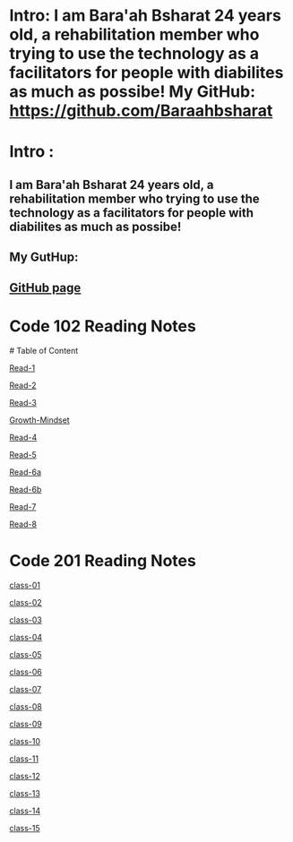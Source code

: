 
 
 Intro: I am Bara'ah Bsharat 24 years old, a rehabilitation member who trying to use the technology as a facilitators for people with diabilites as much as possibe!
My GitHub: https://github.com/Baraahbsharat
=======

# Intro : 
## I am Bara'ah Bsharat 24 years old, a rehabilitation member who trying to use the technology as a facilitators for people with diabilites as much as possibe!
## My GutHup: 
##  [GitHub page](https://github.com/Baraahbsharat)
<h1> Code 102 Reading Notes </h1>
# Table of Content 


[Read-1](https://baraahbsharat.github.io/reading-notes/Read1)

[Read-2](https://baraahbsharat.github.io/reading-notes/Read2)

[Read-3](https://baraahbsharat.github.io/reading-notes/Read3)

[Growth-Mindset](https://baraahbsharat.github.io/reading-notes/Extra)

[Read-4](https://baraahbsharat.github.io/reading-notes/Read4.md)

[Read-5](https://baraahbsharat.github.io/reading-notes/Read5)

[Read-6a](https://baraahbsharat.github.io/reading-notes/Read6a)

[Read-6b](https://baraahbsharat.github.io/reading-notes/Read6b)

[Read-7](https://baraahbsharat.github.io/reading-notes/Read7)

[Read-8](https://baraahbsharat.github.io/reading-notes/Read8.md)

<h1> Code 201 Reading Notes </h1>

[class-01](https://baraahbsharat.github.io/reading-notes/class-01)

[class-02](https://baraahbsharat.github.io/reading-notes/class02)

[class-03](https://baraahbsharat.github.io/reading-notes/read03)

[class-04](link)

[class-05](link)

[class-06](link)

[class-07](link)

[class-08](link)

[class-09](link)

[class-10](link)

[class-11](link)

[class-12](link)

[class-13](link)

[class-14](link)

[class-15](link)

